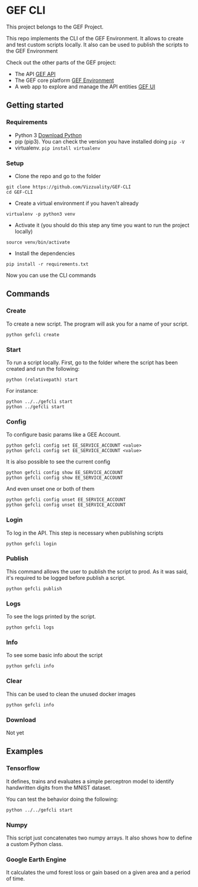 # GEF CLI

This project belongs to the GEF Project.

This repo implements the CLI of the GEF Environment. It allows to create and test custom scripts locally. It also can be used to publish the scripts to the GEF Environment

Check out the other parts of the GEF project:

- The API [GEF API](https://github.com/Vizzuality/GEF-API)
- The GEF core platform [GEF Environment](https://github.com/Vizzuality/GEF-Environment)
- A web app to explore and manage the API entities [GEF UI](https://github.com/Vizzuality/GEF-UI)

## Getting started

### Requirements

- Python 3 [Download Python](https://www.python.org/)
- pip (pip3). You can check the version you have installed doing ```pip -V```
- virtualenv. ```pip install virtualenv```

### Setup

- Clone the repo and go to the folder

```
git clone https://github.com/Vizzuality/GEF-CLI
cd GEF-CLI
```

- Create a virtual environment if you haven't already

```
virtualenv -p python3 venv
```

- Activate it (you should do this step any time you want to run the project locally)

```
source venv/bin/activate
```

- Install the dependencies

```
pip install -r requirements.txt
```

Now you can use the CLI commands

## Commands

### Create

To create a new script.
The program will ask you for a name of your script.

```
python gefcli create
```

### Start

To run a script locally.
First, go to the folder where the script has been created and run the following:

```
python (relativepath) start
```

For instance:

```
python ../../gefcli start
python ../gefcli start
```

### Config

To configure basic params like a GEE Account.

```
python gefcli config set EE_SERVICE_ACCOUNT <value>
python gefcli config set EE_SERVICE_ACCOUNT <value>
```

It is also possible to see the current config

```
python gefcli config show EE_SERVICE_ACCOUNT
python gefcli config show EE_SERVICE_ACCOUNT
```

And even unset one or both of them

```
python gefcli config unset EE_SERVICE_ACCOUNT
python gefcli config unset EE_SERVICE_ACCOUNT
```

### Login

To log in the API. This step is necessary when publishing scripts

```
python gefcli login
```

### Publish

This command allows the user to publish the script to prod. As it was said, it's required to be logged before
publish a script.

```
python gefcli publish
```

### Logs

To see the logs printed by the script.

```
python gefcli logs
```

### Info

To see some basic info about the script

```
python gefcli info
```

### Clear

This can be used to clean the unused docker images

```
python gefcli info
```

### Download

Not yet

## Examples

### Tensorflow

It defines, trains and evaluates a simple perceptron model to identify handwritten digits from the MNIST dataset.

You can test the behavior doing the following:

```
python ../../gefcli start
```

### Numpy

This script just concatenates two numpy arrays. It also shows how to define a custom Python class.

### Google Earth Engine

It calculates the umd forest loss or gain based on a given area and a period of time.
